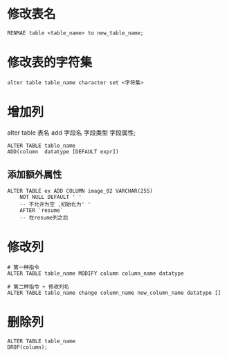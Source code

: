 # 修改表名
```
RENMAE table <table_name> to new_table_name;
```
# 修改表的字符集
```
alter table table_name character set <字符集>
```
# 增加列
alter table 表名 add 字段名 字段类型 字段属性;
```
ALTER TABLE table_name 
ADD(column  datatype [DEFAULT expr])
```
## 添加额外属性
```
ALTER TABLE ex ADD COLUMN image_02 VARCHAR(255) 
	NOT NULL DEFAULT ' ' 
	-- 不允许为空 ,初始化为' '
	AFTER `resume`
	-- 在resume列之后

```
# 修改列
```
# 第一种指令
ALTER TABLE table_name MODIFY column column_name datatype 

# 第二种指令 + 修改列名
ALTER TABLE table_name change column_name new_column_name datatype []
```
# 删除列
```
ALTER TABLE table_name 
DROP(column);
```
